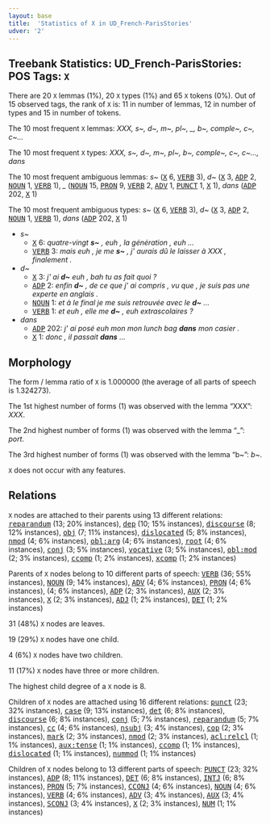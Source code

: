 ```yaml
---
layout: base
title:  'Statistics of X in UD_French-ParisStories'
udver: '2'
---
```


## Treebank Statistics: UD_French-ParisStories: POS Tags: `X`

There are 20 `X` lemmas (1%), 20 `X` types (1%) and 65 `X` tokens (0%).
Out of 15 observed tags, the rank of `X` is: 11 in number of lemmas, 12 in number of types and 15 in number of tokens.

The 10 most frequent `X` lemmas: <em>XXX, s~, d~, m~, pl~, _, b~, comple~, c~, c~…</em>

The 10 most frequent `X` types:  <em>XXX, s~, d~, m~, pl~, b~, comple~, c~, c~…, dans</em>

The 10 most frequent ambiguous lemmas: <em>s~</em> (<tt><a href="fr_parisstories-pos-X.html">X</a></tt> 6, <tt><a href="fr_parisstories-pos-VERB.html">VERB</a></tt> 3), <em>d~</em> (<tt><a href="fr_parisstories-pos-X.html">X</a></tt> 3, <tt><a href="fr_parisstories-pos-ADP.html">ADP</a></tt> 2, <tt><a href="fr_parisstories-pos-NOUN.html">NOUN</a></tt> 1, <tt><a href="fr_parisstories-pos-VERB.html">VERB</a></tt> 1), <em>_</em> (<tt><a href="fr_parisstories-pos-NOUN.html">NOUN</a></tt> 15, <tt><a href="fr_parisstories-pos-PRON.html">PRON</a></tt> 9, <tt><a href="fr_parisstories-pos-VERB.html">VERB</a></tt> 2, <tt><a href="fr_parisstories-pos-ADV.html">ADV</a></tt> 1, <tt><a href="fr_parisstories-pos-PUNCT.html">PUNCT</a></tt> 1, <tt><a href="fr_parisstories-pos-X.html">X</a></tt> 1), <em>dans</em> (<tt><a href="fr_parisstories-pos-ADP.html">ADP</a></tt> 202, <tt><a href="fr_parisstories-pos-X.html">X</a></tt> 1)

The 10 most frequent ambiguous types:  <em>s~</em> (<tt><a href="fr_parisstories-pos-X.html">X</a></tt> 6, <tt><a href="fr_parisstories-pos-VERB.html">VERB</a></tt> 3), <em>d~</em> (<tt><a href="fr_parisstories-pos-X.html">X</a></tt> 3, <tt><a href="fr_parisstories-pos-ADP.html">ADP</a></tt> 2, <tt><a href="fr_parisstories-pos-NOUN.html">NOUN</a></tt> 1, <tt><a href="fr_parisstories-pos-VERB.html">VERB</a></tt> 1), <em>dans</em> (<tt><a href="fr_parisstories-pos-ADP.html">ADP</a></tt> 202, <tt><a href="fr_parisstories-pos-X.html">X</a></tt> 1)


* <em>s~</em>
  * <tt><a href="fr_parisstories-pos-X.html">X</a></tt> 6: <em>quatre-vingt <b>s~</b> , euh , la génération , euh …</em>
  * <tt><a href="fr_parisstories-pos-VERB.html">VERB</a></tt> 3: <em>mais euh , je me <b>s~</b> , j' aurais dû le laisser à XXX , finalement .</em>
* <em>d~</em>
  * <tt><a href="fr_parisstories-pos-X.html">X</a></tt> 3: <em>j' ai <b>d~</b> euh , bah tu as fait quoi ?</em>
  * <tt><a href="fr_parisstories-pos-ADP.html">ADP</a></tt> 2: <em>enfin <b>d~</b> , de ce que j' ai compris , vu que , je suis pas une experte en anglais .</em>
  * <tt><a href="fr_parisstories-pos-NOUN.html">NOUN</a></tt> 1: <em>et à le final je me suis retrouvée avec le <b>d~</b> …</em>
  * <tt><a href="fr_parisstories-pos-VERB.html">VERB</a></tt> 1: <em>et euh , elle me <b>d~</b> , euh extrascolaires ?</em>
* <em>dans</em>
  * <tt><a href="fr_parisstories-pos-ADP.html">ADP</a></tt> 202: <em>j' ai posé euh mon mon lunch bag <b>dans</b> mon casier .</em>
  * <tt><a href="fr_parisstories-pos-X.html">X</a></tt> 1: <em>donc , il passait <b>dans</b> …</em>

## Morphology

The form / lemma ratio of `X` is 1.000000 (the average of all parts of speech is 1.324273).

The 1st highest number of forms (1) was observed with the lemma “XXX”: <em>XXX</em>.

The 2nd highest number of forms (1) was observed with the lemma “_”: <em>port</em>.

The 3rd highest number of forms (1) was observed with the lemma “b~”: <em>b~</em>.

`X` does not occur with any features.


## Relations

`X` nodes are attached to their parents using 13 different relations: <tt><a href="fr_parisstories-dep-reparandum.html">reparandum</a></tt> (13; 20% instances), <tt><a href="fr_parisstories-dep-dep.html">dep</a></tt> (10; 15% instances), <tt><a href="fr_parisstories-dep-discourse.html">discourse</a></tt> (8; 12% instances), <tt><a href="fr_parisstories-dep-obj.html">obj</a></tt> (7; 11% instances), <tt><a href="fr_parisstories-dep-dislocated.html">dislocated</a></tt> (5; 8% instances), <tt><a href="fr_parisstories-dep-nmod.html">nmod</a></tt> (4; 6% instances), <tt><a href="fr_parisstories-dep-obl-arg.html">obl:arg</a></tt> (4; 6% instances), <tt><a href="fr_parisstories-dep-root.html">root</a></tt> (4; 6% instances), <tt><a href="fr_parisstories-dep-conj.html">conj</a></tt> (3; 5% instances), <tt><a href="fr_parisstories-dep-vocative.html">vocative</a></tt> (3; 5% instances), <tt><a href="fr_parisstories-dep-obl-mod.html">obl:mod</a></tt> (2; 3% instances), <tt><a href="fr_parisstories-dep-ccomp.html">ccomp</a></tt> (1; 2% instances), <tt><a href="fr_parisstories-dep-xcomp.html">xcomp</a></tt> (1; 2% instances)

Parents of `X` nodes belong to 10 different parts of speech: <tt><a href="fr_parisstories-pos-VERB.html">VERB</a></tt> (36; 55% instances), <tt><a href="fr_parisstories-pos-NOUN.html">NOUN</a></tt> (9; 14% instances), <tt><a href="fr_parisstories-pos-ADV.html">ADV</a></tt> (4; 6% instances), <tt><a href="fr_parisstories-pos-PRON.html">PRON</a></tt> (4; 6% instances),  (4; 6% instances), <tt><a href="fr_parisstories-pos-ADP.html">ADP</a></tt> (2; 3% instances), <tt><a href="fr_parisstories-pos-AUX.html">AUX</a></tt> (2; 3% instances), <tt><a href="fr_parisstories-pos-X.html">X</a></tt> (2; 3% instances), <tt><a href="fr_parisstories-pos-ADJ.html">ADJ</a></tt> (1; 2% instances), <tt><a href="fr_parisstories-pos-DET.html">DET</a></tt> (1; 2% instances)

31 (48%) `X` nodes are leaves.

19 (29%) `X` nodes have one child.

4 (6%) `X` nodes have two children.

11 (17%) `X` nodes have three or more children.

The highest child degree of a `X` node is 8.

Children of `X` nodes are attached using 16 different relations: <tt><a href="fr_parisstories-dep-punct.html">punct</a></tt> (23; 32% instances), <tt><a href="fr_parisstories-dep-case.html">case</a></tt> (9; 13% instances), <tt><a href="fr_parisstories-dep-det.html">det</a></tt> (6; 8% instances), <tt><a href="fr_parisstories-dep-discourse.html">discourse</a></tt> (6; 8% instances), <tt><a href="fr_parisstories-dep-conj.html">conj</a></tt> (5; 7% instances), <tt><a href="fr_parisstories-dep-reparandum.html">reparandum</a></tt> (5; 7% instances), <tt><a href="fr_parisstories-dep-cc.html">cc</a></tt> (4; 6% instances), <tt><a href="fr_parisstories-dep-nsubj.html">nsubj</a></tt> (3; 4% instances), <tt><a href="fr_parisstories-dep-cop.html">cop</a></tt> (2; 3% instances), <tt><a href="fr_parisstories-dep-mark.html">mark</a></tt> (2; 3% instances), <tt><a href="fr_parisstories-dep-nmod.html">nmod</a></tt> (2; 3% instances), <tt><a href="fr_parisstories-dep-acl-relcl.html">acl:relcl</a></tt> (1; 1% instances), <tt><a href="fr_parisstories-dep-aux-tense.html">aux:tense</a></tt> (1; 1% instances), <tt><a href="fr_parisstories-dep-ccomp.html">ccomp</a></tt> (1; 1% instances), <tt><a href="fr_parisstories-dep-dislocated.html">dislocated</a></tt> (1; 1% instances), <tt><a href="fr_parisstories-dep-nummod.html">nummod</a></tt> (1; 1% instances)

Children of `X` nodes belong to 13 different parts of speech: <tt><a href="fr_parisstories-pos-PUNCT.html">PUNCT</a></tt> (23; 32% instances), <tt><a href="fr_parisstories-pos-ADP.html">ADP</a></tt> (8; 11% instances), <tt><a href="fr_parisstories-pos-DET.html">DET</a></tt> (6; 8% instances), <tt><a href="fr_parisstories-pos-INTJ.html">INTJ</a></tt> (6; 8% instances), <tt><a href="fr_parisstories-pos-PRON.html">PRON</a></tt> (5; 7% instances), <tt><a href="fr_parisstories-pos-CCONJ.html">CCONJ</a></tt> (4; 6% instances), <tt><a href="fr_parisstories-pos-NOUN.html">NOUN</a></tt> (4; 6% instances), <tt><a href="fr_parisstories-pos-VERB.html">VERB</a></tt> (4; 6% instances), <tt><a href="fr_parisstories-pos-ADV.html">ADV</a></tt> (3; 4% instances), <tt><a href="fr_parisstories-pos-AUX.html">AUX</a></tt> (3; 4% instances), <tt><a href="fr_parisstories-pos-SCONJ.html">SCONJ</a></tt> (3; 4% instances), <tt><a href="fr_parisstories-pos-X.html">X</a></tt> (2; 3% instances), <tt><a href="fr_parisstories-pos-NUM.html">NUM</a></tt> (1; 1% instances)

